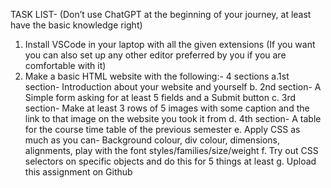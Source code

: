TASK LIST- (Don’t use ChatGPT at the beginning of your journey, at least have the basic knowledge right)

1. Install VSCode in your laptop with all the given extensions (If you want you can also set up any other editor preferred by you if you are comfortable with it)
2. Make a basic HTML website with the following:-
  4 sections
    a.1st section- Introduction about your website and yourself
    b. 2nd section- A Simple form asking for at least 5 fields and a Submit button
    c. 3rd section- Make at least 3 rows of 5 images with some caption and the link to that image on the website you took it from
    d. 4th section- A table for the course time table of the previous semester
    e. Apply CSS as much as you can- Background colour, div colour, dimensions, alignments, play with the font styles/families/size/weight
    f. Try out CSS selectors on specific objects and do this for 5 things at least
    g. Upload this assignment on Github
